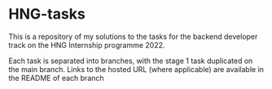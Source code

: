 # HNG-tasks

This is a repository of my solutions to the tasks for the backend developer track on the HNG Internship programme 2022.

Each task is separated into branches, with the stage 1 task duplicated on the main branch. Links to the hosted URL (where applicable) are available in the README of each branch
